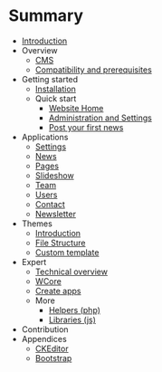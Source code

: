 # Summary

* [Introduction](README.md)
* Overview
   * [CMS](cms.md)
   * [Compatibility and prerequisites](compatibility.md)
* Getting started
   * [Installation](installation.md)
   * Quick start
       * [Website Home](front.md)
       * [Administration and Settings](adminsettings.md)
       * [Post your first news](post_your_first_news.md)
* Applications
   * [Settings](settings.md)
   * [News](news.md)
   * [Pages](pages.md)
   * [Slideshow](slideshow.md)
   * [Team](teams.md)
   * [Users](users.md)
   * [Contact](contact.md)
   * [Newsletter](newsletter.md)
* Themes
   * [Introduction](introduction.md)
   * [File Structure](file_structure.md)
   * [Custom template](custom_template.md)
* Expert
   * [Technical overview](technical_overview.md)
   * [WCore](wcore.md)
   * [Create apps](creat_apps.md)
   * More
       * [Helpers (php)](helpers_php.md)
       * [Libraries (js)](librairies_js.md)
* Contribution
* Appendices
   * [CKEditor](ckeditor.md)
   * [Bootstrap](bootstrap.md)

